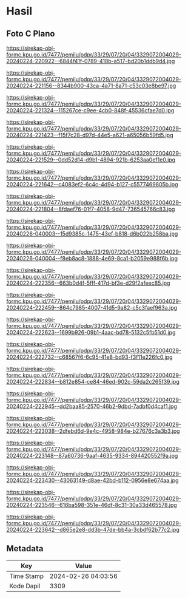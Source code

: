 # Hasil

## Foto C Plano

https://sirekap-obj-formc.kpu.go.id/7477/pemilu/pdpr/33/29/07/20/04/3329072004029-20240224-220922--6844f41f-0789-418b-a517-bd20b1ddb9d4.jpg

https://sirekap-obj-formc.kpu.go.id/7477/pemilu/pdpr/33/29/07/20/04/3329072004029-20240224-221156--8344b900-43ca-4a71-8a71-c53c03e8be97.jpg

https://sirekap-obj-formc.kpu.go.id/7477/pemilu/pdpr/33/29/07/20/04/3329072004029-20240224-221324--115267ce-c9ee-4cb0-848f-45536cfae7d0.jpg

https://sirekap-obj-formc.kpu.go.id/7477/pemilu/pdpr/33/29/07/20/04/3329072004029-20240224-221423--f15f7c28-d97d-44e5-a621-a65056b59fd5.jpg

https://sirekap-obj-formc.kpu.go.id/7477/pemilu/pdpr/33/29/07/20/04/3329072004029-20240224-221529--0dd52d14-d9b1-4894-921b-6253aa0ef1e0.jpg

https://sirekap-obj-formc.kpu.go.id/7477/pemilu/pdpr/33/29/07/20/04/3329072004029-20240224-221642--c4083ef2-6c4c-4d94-b127-c5577469805b.jpg

https://sirekap-obj-formc.kpu.go.id/7477/pemilu/pdpr/33/29/07/20/04/3329072004029-20240224-221804--8fdaef76-01f7-4058-9d47-736545766c83.jpg

https://sirekap-obj-formc.kpu.go.id/7477/pemilu/pdpr/33/29/07/20/04/3329072004029-20240226-040003--15d9385c-1475-43ef-b818-d6b022b258ba.jpg

https://sirekap-obj-formc.kpu.go.id/7477/pemilu/pdpr/33/29/07/20/04/3329072004029-20240226-040004--f8eb8ac8-1888-4e69-8ca1-b2059e988f6b.jpg

https://sirekap-obj-formc.kpu.go.id/7477/pemilu/pdpr/33/29/07/20/04/3329072004029-20240224-222356--663b0d4f-5fff-417d-bf3e-d29f2afeec85.jpg

https://sirekap-obj-formc.kpu.go.id/7477/pemilu/pdpr/33/29/07/20/04/3329072004029-20240224-222459--864c7985-4007-41d5-9a82-c5c3faef963a.jpg

https://sirekap-obj-formc.kpu.go.id/7477/pemilu/pdpr/33/29/07/20/04/3329072004029-20240224-222623--1699b926-09b1-4aac-bd78-5132c5fb51d0.jpg

https://sirekap-obj-formc.kpu.go.id/7477/pemilu/pdpr/33/29/07/20/04/3329072004029-20240224-222732--c68567f6-6c95-41e8-bd93-f3f11e226fc0.jpg

https://sirekap-obj-formc.kpu.go.id/7477/pemilu/pdpr/33/29/07/20/04/3329072004029-20240224-222834--b812e854-ce84-46ed-902c-59da2c265f39.jpg

https://sirekap-obj-formc.kpu.go.id/7477/pemilu/pdpr/33/29/07/20/04/3329072004029-20240224-222945--dd2baa85-2570-46b2-9dbd-7adbf0d4caf1.jpg

https://sirekap-obj-formc.kpu.go.id/7477/pemilu/pdpr/33/29/07/20/04/3329072004029-20240224-223038--2dfebd6d-9e4c-4958-984e-b27676c3a3b3.jpg

https://sirekap-obj-formc.kpu.go.id/7477/pemilu/pdpr/33/29/07/20/04/3329072004029-20240224-223148--87a60736-9aaf-4635-9334-894420552f9a.jpg

https://sirekap-obj-formc.kpu.go.id/7477/pemilu/pdpr/33/29/07/20/04/3329072004029-20240224-223430--43063149-d8ae-42bd-b112-0956e8e674aa.jpg

https://sirekap-obj-formc.kpu.go.id/7477/pemilu/pdpr/33/29/07/20/04/3329072004029-20240224-223546--616ba598-351e-46df-8c31-30a33d465578.jpg

https://sirekap-obj-formc.kpu.go.id/7477/pemilu/pdpr/33/29/07/20/04/3329072004029-20240224-223642--d865e2e8-dd3b-47de-bb4a-3cbdf62b77c2.jpg


## Metadata

| Key        | Value               |
| ---------- | ------------------- |
| Time Stamp | 2024-02-26 04:03:56 |
| Kode Dapil | 3309                |



